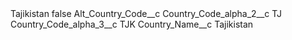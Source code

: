 <?xml version="1.0" encoding="UTF-8"?>
<CustomMetadata xmlns="http://soap.sforce.com/2006/04/metadata" xmlns:xsi="http://www.w3.org/2001/XMLSchema-instance" xmlns:xsd="http://www.w3.org/2001/XMLSchema">
    <label>Tajikistan</label>
    <protected>false</protected>
    <values>
        <field>Alt_Country_Code__c</field>
        <value xsi:nil="true"/>
    </values>
    <values>
        <field>Country_Code_alpha_2__c</field>
        <value xsi:type="xsd:string">TJ</value>
    </values>
    <values>
        <field>Country_Code_alpha_3__c</field>
        <value xsi:type="xsd:string">TJK</value>
    </values>
    <values>
        <field>Country_Name__c</field>
        <value xsi:type="xsd:string">Tajikistan</value>
    </values>
</CustomMetadata>
